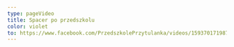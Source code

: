 ```yaml
---
type: pageVideo
title: Spacer po przedszkolu
color: violet
to: https://www.facebook.com/PrzedszkolePrzytulanka/videos/159370171987092/
---
```

